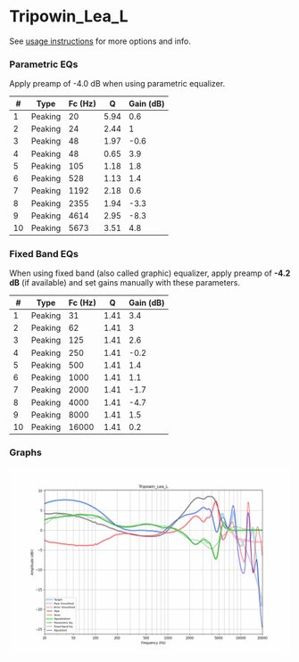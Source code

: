 # Tripowin_Lea_L
See [usage instructions](https://github.com/jaakkopasanen/AutoEq#usage) for more options and info.

### Parametric EQs
Apply preamp of -4.0 dB when using parametric equalizer.

|   # | Type    |   Fc (Hz) |    Q |   Gain (dB) |
|-----|---------|-----------|------|-------------|
|   1 | Peaking |        20 | 5.94 |         0.6 |
|   2 | Peaking |        24 | 2.44 |         1   |
|   3 | Peaking |        48 | 1.97 |        -0.6 |
|   4 | Peaking |        48 | 0.65 |         3.9 |
|   5 | Peaking |       105 | 1.18 |         1.8 |
|   6 | Peaking |       528 | 1.13 |         1.4 |
|   7 | Peaking |      1192 | 2.18 |         0.6 |
|   8 | Peaking |      2355 | 1.94 |        -3.3 |
|   9 | Peaking |      4614 | 2.95 |        -8.3 |
|  10 | Peaking |      5673 | 3.51 |         4.8 |

### Fixed Band EQs
When using fixed band (also called graphic) equalizer, apply preamp of **-4.2 dB** (if available) and set gains manually with these parameters.

|   # | Type    |   Fc (Hz) |    Q |   Gain (dB) |
|-----|---------|-----------|------|-------------|
|   1 | Peaking |        31 | 1.41 |         3.4 |
|   2 | Peaking |        62 | 1.41 |         3   |
|   3 | Peaking |       125 | 1.41 |         2.6 |
|   4 | Peaking |       250 | 1.41 |        -0.2 |
|   5 | Peaking |       500 | 1.41 |         1.4 |
|   6 | Peaking |      1000 | 1.41 |         1.1 |
|   7 | Peaking |      2000 | 1.41 |        -1.7 |
|   8 | Peaking |      4000 | 1.41 |        -4.7 |
|   9 | Peaking |      8000 | 1.41 |         1.5 |
|  10 | Peaking |     16000 | 1.41 |         0.2 |

### Graphs
![](./Tripowin_Lea_L.png)
